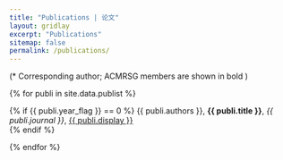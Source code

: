 ```yaml
---
title: "Publications | 论文"
layout: gridlay
excerpt: "Publications"
sitemap: false
permalink: /publications/
---
```


<p></p>

(* Corresponding author; ACMRSG members are shown in bold )

<p></p>

{% for publi in site.data.publist %}

{% if {{ publi.year_flag }} == 0 %}
{{ publi.authors }}, <b>{{ publi.title }}</b>, <em>{{  publi.journal }}</em>, <a href="{{ publi.url }}">{{ publi.display }}</a>
<br /> 
{% endif %}

{% endfor %}
